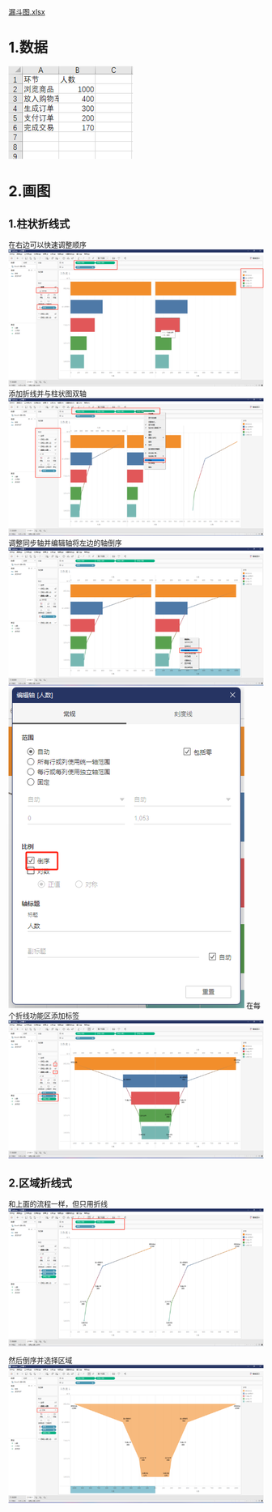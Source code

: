 [漏斗图.xlsx](https://github.com/lanchuangdexingjian/Blog-libray/raw/main/Loudou/%E6%BC%8F%E6%96%97%E5%9B%BE.xlsx)
# 1.数据
![image.png](https://raw.githubusercontent.com/lanchuangdexingjian/Blog-libray/main/Loudou/images/1.png)
# 2.画图
## 1.柱状折线式
在右边可以快速调整顺序
![image.png](https://raw.githubusercontent.com/lanchuangdexingjian/Blog-libray/main/Loudou/images/2.png)
添加折线并与柱状图双轴
![image.png](https://raw.githubusercontent.com/lanchuangdexingjian/Blog-libray/main/Loudou/images/3.png)
调整同步轴并编辑轴将左边的轴倒序
![image.png](https://raw.githubusercontent.com/lanchuangdexingjian/Blog-libray/main/Loudou/images/4.png)![image.png](https://raw.githubusercontent.com/lanchuangdexingjian/Blog-libray/main/Loudou/images/5.png)
在每个折线功能区添加标签
![image.png](https://raw.githubusercontent.com/lanchuangdexingjian/Blog-libray/main/Loudou/images/6.png)
## 2.区域折线式
和上面的流程一样，但只用折线
![image.png](https://raw.githubusercontent.com/lanchuangdexingjian/Blog-libray/main/Loudou/images/7.png)

然后倒序并选择区域
![image.png](https://raw.githubusercontent.com/lanchuangdexingjian/Blog-libray/main/Loudou/images/8.png)
